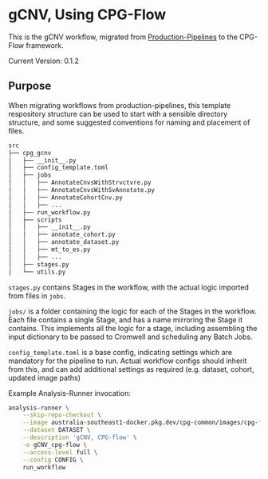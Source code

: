 # gCNV, Using CPG-Flow

This is the gCNV workflow, migrated from [Production-Pipelines](https://github.com/populationgenomics/production-pipelines/blob/main/cpg_workflows/stages/gcnv.py) to the CPG-Flow framework.

Current Version: 0.1.2

## Purpose

When migrating workflows from production-pipelines, this template respository structure can be used to start with a
sensible directory structure, and some suggested conventions for naming and placement of files.

```txt
src
├── cpg_gcnv
│   ├── __init__.py
│   ├── config_template.toml
│   ├── jobs
│   │   ├── AnnotateCnvsWithStrvctvre.py
│   │   ├── AnnotateCnvsWithSvAnnotate.py
│   │   ├── AnnotateCohortCnv.py
│   │   ├── ...
│   ├── run_workflow.py
│   ├── scripts
│   │   ├── __init__.py
│   │   ├── annotate_cohort.py
│   │   ├── annotate_dataset.py
│   │   ├── mt_to_es.py
│   │   ├── ...
│   ├── stages.py
│   └── utils.py
```

`stages.py` contains Stages in the workflow, with the actual logic imported from files in `jobs`.

`jobs/` is a folder containing the logic for each of the Stages in the workflow. Each file contains a single Stage, and has a name mirroring the Stage it contains. This implements all the logic for a stage, including assembling the input dictionary to be passed to Cromwell and scheduling any Batch Jobs.

`config_template.toml` is a base config, indicating settings which are mandatory for the pipeline to run. Actual workflow configs should inherit from this, and can add additional settings as required (e.g. dataset, cohort, updated image paths)

Example Analysis-Runner invocation:

```bash
analysis-runner \
    --skip-repo-checkout \
    --image australia-southeast1-docker.pkg.dev/cpg-common/images/cpg-flow-gcnv:0.1.2 \
    --dataset DATASET \
    --description 'gCNV, CPG-flow' \
    -o gCNV_cpg-flow \
    --access-level full \
    --config CONFIG \
    run_workflow
```
